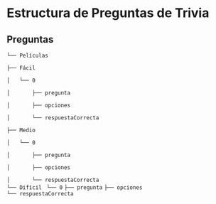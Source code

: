 # Estructura de Preguntas de Trivia

## Preguntas

`└── Películas`

   `├── Fácil` 
   
   `│   └── 0` 
   
   `│       ├── pregunta`
   
   `│       ├── opciones`
   
   `│       └── respuestaCorrecta`  
   
   `├── Medio`
   
   `│   └── 0`  
   
   `│       ├── pregunta` 
   
   `│       ├── opciones` 
   
   `│       └── respuestaCorrecta`  
   `└── Difícil` 
       ` └── 0`
           `├── pregunta`
           `├── opciones`  
            `└── respuestaCorrecta` 
